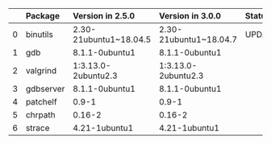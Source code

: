 <!-- markdown-link-check-disable -->

|    | Package   | Version in 2.5.0       | Version in 3.0.0       | Status   |
|---:|:----------|:-----------------------|:-----------------------|:---------|
|  0 | binutils  | 2.30-21ubuntu1~18.04.5 | 2.30-21ubuntu1~18.04.7 | UPDATED  |
|  1 | gdb       | 8.1.1-0ubuntu1         | 8.1.1-0ubuntu1         |          |
|  2 | valgrind  | 1:3.13.0-2ubuntu2.3    | 1:3.13.0-2ubuntu2.3    |          |
|  3 | gdbserver | 8.1.1-0ubuntu1         | 8.1.1-0ubuntu1         |          |
|  4 | patchelf  | 0.9-1                  | 0.9-1                  |          |
|  5 | chrpath   | 0.16-2                 | 0.16-2                 |          |
|  6 | strace    | 4.21-1ubuntu1          | 4.21-1ubuntu1          |          |